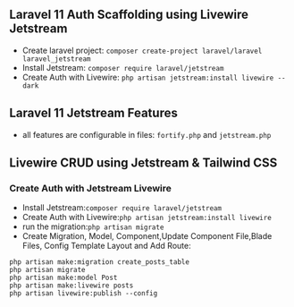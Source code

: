 ## Laravel 11 Auth Scaffolding using Livewire Jetstream

- Create laravel project: ```composer create-project laravel/laravel laravel_jetstream```
- Install Jetstream: ```composer require laravel/jetstream```
- Create Auth with Livewire: ```php artisan jetstream:install livewire --dark```

## Laravel 11 Jetstream Features

- all features are configurable in files: ```fortify.php``` and ```jetstream.php```

## Livewire CRUD using Jetstream & Tailwind CSS

<h3>Create Auth with Jetstream Livewire</h3>

- Install Jetstream:```composer require laravel/jetstream```
- Create Auth with Livewire:```php artisan jetstream:install livewire```
- run the migration:```php artisan migrate```
- Create Migration, Model, Component,Update Component File,Blade Files, Config Template Layout and Add Route:

```
php artisan make:migration create_posts_table
php artisan migrate
php artisan make:model Post
php artisan make:livewire posts
php artisan livewire:publish --config
```
